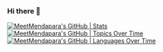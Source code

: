 ### Hi there 👋

<!--
**Meetmendapara09/Meetmendapara09** is a ✨ _special_ ✨ repository because its `README.md` (this file) appears on your GitHub profile.

Here are some ideas to get you started:

- 🔭 I’m currently working on ...
- 🌱 I’m currently learning ...
- 👯 I’m looking to collaborate on ...
- 🤔 I’m looking for help with ...
- 💬 Ask me about ...
- 📫 How to reach me: ...
- 😄 Pronouns: ...
- ⚡ Fun fact: ...
-->

[![MeetMendapara's GitHub | Stats](https://stats.quine.sh/MeetMendapara/github?theme=dark)](https://quine.sh?utm_source=widgets&utm_campaign=MeetMendapara)
[![MeetMendapara's GitHub | Topics Over Time](https://stats.quine.sh/MeetMendapara/topics-over-time?theme=dark)](https://quine.sh?utm_source=widgets&utm_campaign=MeetMendapara)
[![MeetMendapara's GitHub | Languages Over Time](https://stats.quine.sh/MeetMendapara/languages-over-time?theme=dark)](https://quine.sh?utm_source=widgets&utm_campaign=MeetMendapara)
